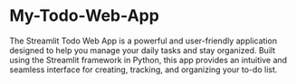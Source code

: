 # My-Todo-Web-App
The Streamlit Todo Web App is a powerful and user-friendly application designed to help you manage your daily tasks and stay organized. Built using the Streamlit framework in Python, this app provides an intuitive and seamless interface for creating, tracking, and organizing your to-do list.
